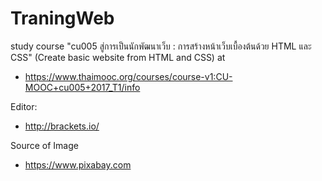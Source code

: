 # TraningWeb
study course "cu005 สู่การเป็นนักพัฒนาเว็บ : การสร้างหน้าเว็บเบื้องต้นด้วย HTML และ CSS" (Create basic website from HTML and CSS) at
- https://www.thaimooc.org/courses/course-v1:CU-MOOC+cu005+2017_T1/info

Editor:
- http://brackets.io/

Source of Image
- https://www.pixabay.com
